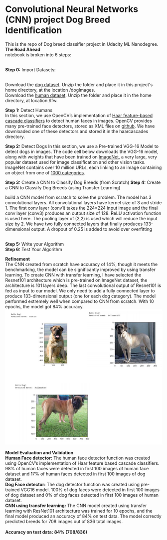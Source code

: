 # Convolutional Neural Networks (CNN) project Dog Breed Identification

This is the repo of Dog breed classifier project in Udacity ML Nanodegree.
**The Road Ahead**
<br>notebook is broken into 6 steps:

<br>**Step 0:** Import Datasets:

<br>Download the [dog dataset](https://s3-us-west-1.amazonaws.com/udacity-aind/dog-project/dogImages.zip). Unzip the folder and place it in this project's home directory, at the location /dogImages.
<br>Download the [human dataset](https://s3-us-west-1.amazonaws.com/udacity-aind/dog-project/lfw.zip). Unzip the folder and place it in the home directory, at location /lfw.


**Step 1:** Detect Humans
<br>In this section, we use OpenCV’s implementation of [Haar feature-based cascade classifiers](http://docs.opencv.org/trunk/d7/d8b/tutorial_py_face_detection.html) to
detect human faces in images.
OpenCV provides many pre-trained face detectors, stored as XML files on [github](https://github.com/opencv/opencv/tree/master/data/haarcascades). We have
downloaded one of these detectors and stored it in the haarcascades directory.


**Step 2:** Detect Dogs
In this section, we use a  Pre-trained VGG-16 Model  to detect dogs in images.
The code cell below downloads the VGG-16 model, along with weights that have been trained on [ImageNet](http://www.image-net.org/), a very large, very popular dataset used for image classification and other vision tasks. ImageNet contains over 10 million URLs, each linking to an image containing an object from one of [1000 categories](https://gist.github.com/yrevar/942d3a0ac09ec9e5eb3a).


**Step 3:** Create a CNN to Classify Dog Breeds (from Scratch)
**Step 4:** Create a CNN to Classify Dog Breeds (using Transfer Learning)
	
 build a CNN model from scratch to solve the problem. The model has 3 convolutional layers. All convolutional layers have kernel size of 3 and stride 1. The first conv layer (conv1) takes the 224*224 input image and the final conv layer (conv3) produces an output size of 128. ReLU activation function is used here. The pooling layer of (2,2) is used which will reduce the input size by 2. We have two fully connected layers that finally produces 133-dimensional output. A dropout of 0.25 is added to avoid over overfitting

<br>**Step 5:** Write your Algorithm
<br>**Step 6:** Test Your Algorithm


**Refinement**
<br>The CNN created from scratch have accuracy of 14%, though it meets the benchmarking, the model can
be significantly improved by using transfer learning. To create CNN with transfer learning, I have
selected the Resnet101 architecture which is pre-trained on ImageNet dataset, the architecture is 101
layers deep. The last convolutional output of Resnet101 is fed as input to our model. We only need to
add a fully connected layer to produce 133-dimensional output (one for each dog category). The model 
performed extremely well when compared to CNN from scratch. With 10 epochs, the model got 84%
accuracy.
![](https://github.com/Vikashr21/Convolutional-Neural-Networks--CNN--project-Dog-Breed-Identification/blob/main/output.PNG)

**Model Evaluation and Validation**
<br>**Human Face detector:** The human face detector function was created using OpenCV’s implementation
of Haar feature based cascade classifiers. 98% of human faces were detected in first 100 images of
human face dataset and 17% of human faces detected in first 100 images of dog dataset.
<br>**Dog Face detector:** The dog detector function was created using pre-trained VGG16 model. 100% of
dog faces were detected in first 100 images of dog dataset and 0% of dog faces detected in first 100
images of human dataset. 
<br>**CNN using transfer learning:** The CNN model created using transfer learning with ResNet101
architecture was trained for 10 epochs, and the final model produced an accuracy of 84% on test data.
The model correctly predicted breeds for 708 images out of 836 total images.
<br><br>**Accuracy on test data: 84% (708/836)**